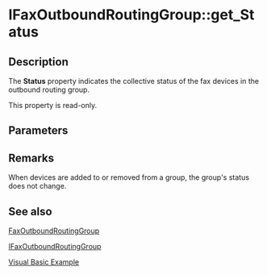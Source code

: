 # IFaxOutboundRoutingGroup::get_Status

## Description

The **Status** property indicates the collective status of the fax devices in the outbound routing group.

This property is read-only.

## Parameters

## Remarks

When devices are added to or removed from a group, the group's status does not change.

## See also

[FaxOutboundRoutingGroup](https://learn.microsoft.com/previous-versions/windows/desktop/fax/-mfax-faxoutboundroutinggroup)

[IFaxOutboundRoutingGroup](https://learn.microsoft.com/previous-versions/windows/desktop/api/faxcomex/nn-faxcomex-ifaxoutboundroutinggroup)

[Visual Basic Example](https://learn.microsoft.com/previous-versions/windows/desktop/fax/-mfax-managing-outbound-routing-groups)